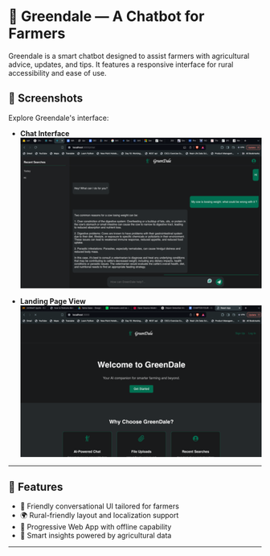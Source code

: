 # 🌾 Greendale — A Chatbot for Farmers

Greendale is a smart chatbot designed to assist farmers with agricultural advice, updates, and tips. It features a responsive interface for rural accessibility and ease of use.


## 📸 Screenshots

Explore Greendale's interface:

- **Chat Interface**  
  ![Chat Screenshot](images/Screenshot%202025-07-25%20at%2022.56.34.png)

- **Landing Page View**  
  ![Dashboard Screenshot](images/Screenshot%202025-07-25%20at%2022.56.46.png)

---

## 🌿 Features

- 💬 Friendly conversational UI tailored for farmers
- 🌍 Rural-friendly layout and localization support
- 🔌 Progressive Web App with offline capability
- 🧠 Smart insights powered by agricultural data

---
